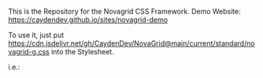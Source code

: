 This is the Repository for the Novagrid CSS Framework.
Demo Website: https://caydendev.github.io/sites/novagrid-demo


To use it, just put https://cdn.jsdelivr.net/gh/CaydenDev/NovaGrid@main/current/standard/novagrid-g.css into the Stylesheet.

i.e.:
<html lang="en"><head>
    <meta charset="UTF-8">
    <meta name="viewport" content="width=device-width, initial-scale=1.0">
    <title>NovaGrid Framework Demo</title>
    <link rel="stylesheet" href="https://cdn.jsdelivr.net/gh/CaydenDev/NovaGrid@main/current/standard/novagrid-g.css">
    <style>
    </style>
</head>
<body>

